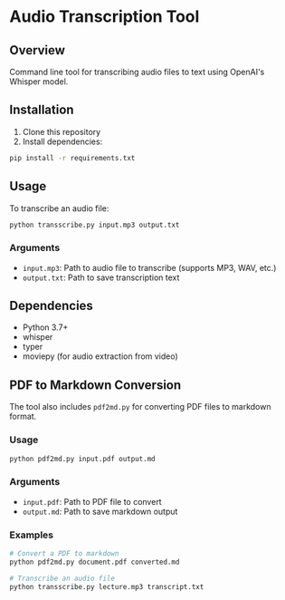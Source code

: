# Audio Transcription Tool

## Overview
Command line tool for transcribing audio files to text using OpenAI's Whisper model.

## Installation
1. Clone this repository
2. Install dependencies:
```bash
pip install -r requirements.txt
```

## Usage
To transcribe an audio file:
```bash
python transscribe.py input.mp3 output.txt
```

### Arguments
- `input.mp3`: Path to audio file to transcribe (supports MP3, WAV, etc.)
- `output.txt`: Path to save transcription text

## Dependencies
- Python 3.7+
- whisper
- typer
- moviepy (for audio extraction from video)

## PDF to Markdown Conversion

The tool also includes `pdf2md.py` for converting PDF files to markdown format.

### Usage
```bash
python pdf2md.py input.pdf output.md
```

### Arguments
- `input.pdf`: Path to PDF file to convert
- `output.md`: Path to save markdown output

### Examples
```bash
# Convert a PDF to markdown
python pdf2md.py document.pdf converted.md

# Transcribe an audio file
python transscribe.py lecture.mp3 transcript.txt
